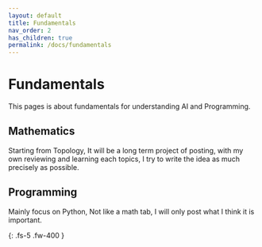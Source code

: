 ```yaml
---
layout: default
title: Fundamentals
nav_order: 2
has_children: true
permalink: /docs/fundamentals
---
```


# **Fundamentals**

This pages is about fundamentals for understanding AI and Programming.      


## Mathematics  

Starting from Topology, It will be a long term project of posting, with my own reviewing and learning each topics, I try to write the idea as much precisely as possible.


## Programming

Mainly focus on Python, Not like a math tab, I will only post what I think it is important. 

{: .fs-5 .fw-400 }
